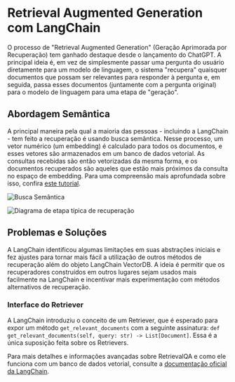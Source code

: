 # Retrieval Augmented Generation com LangChain

O processo de "Retrieval Augmented Generation" (Geração Aprimorada por Recuperação) tem ganhado destaque desde o lançamento do ChatGPT. A principal ideia é, em vez de simplesmente passar uma pergunta do usuário diretamente para um modelo de linguagem, o sistema "recupera" quaisquer documentos que possam ser relevantes para responder à pergunta e, em seguida, passa esses documentos (juntamente com a pergunta original) para o modelo de linguagem para uma etapa de "geração".

## Abordagem Semântica

A principal maneira pela qual a maioria das pessoas - incluindo a LangChain - tem feito a recuperação é usando busca semântica. Nesse processo, um vetor numérico (um embedding) é calculado para todos os documentos, e esses vetores são armazenados em um banco de dados vetorial. As consultas recebidas são então vetorizadas da mesma forma, e os documentos recuperados são aqueles que estão mais próximos da consulta no espaço de embedding. Para uma compreensão mais aprofundada sobre isso, confira [este tutorial](https://blog.langchain.dev/tutorial-chatgpt-over-your-data/).

![Busca Semântica]()

![Diagrama de etapa típica de recuperação](https://blog.langchain.dev/retrieval/diagram.png)

## Problemas e Soluções

A LangChain identificou algumas limitações em suas abstrações iniciais e fez ajustes para tornar mais fácil a utilização de outros métodos de recuperação além do objeto LangChain VectorDB. A ideia é permitir que os recuperadores construídos em outros lugares sejam usados mais facilmente na LangChain e incentivar mais experimentação com métodos alternativos de recuperação.

### Interface do Retriever

A LangChain introduziu o conceito de um Retriever, que é esperado para expor um método `get_relevant_documents` com a seguinte assinatura: `def get_relevant_documents(self, query: str) -> List[Document]`. Essa é a única suposição feita sobre os Retrievers.

Para mais detalhes e informações avançadas sobre RetrievalQA e como ele funciona com um banco de dados vetorial, consulte a [documentação oficial da LangChain](https://blog.langchain.dev/retrieval/).
